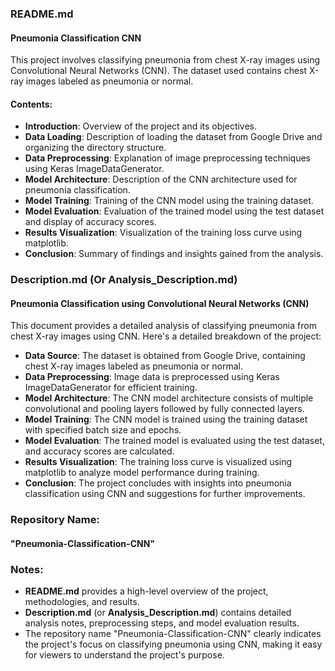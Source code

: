 ### README.md

#### Pneumonia Classification CNN

This project involves classifying pneumonia from chest X-ray images using Convolutional Neural Networks (CNN). The dataset used contains chest X-ray images labeled as pneumonia or normal.

#### Contents:
- **Introduction**: Overview of the project and its objectives.
- **Data Loading**: Description of loading the dataset from Google Drive and organizing the directory structure.
- **Data Preprocessing**: Explanation of image preprocessing techniques using Keras ImageDataGenerator.
- **Model Architecture**: Description of the CNN architecture used for pneumonia classification.
- **Model Training**: Training of the CNN model using the training dataset.
- **Model Evaluation**: Evaluation of the trained model using the test dataset and display of accuracy scores.
- **Results Visualization**: Visualization of the training loss curve using matplotlib.
- **Conclusion**: Summary of findings and insights gained from the analysis.

### Description.md (Or Analysis_Description.md)

#### Pneumonia Classification using Convolutional Neural Networks (CNN)

This document provides a detailed analysis of classifying pneumonia from chest X-ray images using CNN. Here's a detailed breakdown of the project:

- **Data Source**: The dataset is obtained from Google Drive, containing chest X-ray images labeled as pneumonia or normal.
- **Data Preprocessing**: Image data is preprocessed using Keras ImageDataGenerator for efficient training.
- **Model Architecture**: The CNN model architecture consists of multiple convolutional and pooling layers followed by fully connected layers.
- **Model Training**: The CNN model is trained using the training dataset with specified batch size and epochs.
- **Model Evaluation**: The trained model is evaluated using the test dataset, and accuracy scores are calculated.
- **Results Visualization**: The training loss curve is visualized using matplotlib to analyze model performance during training.
- **Conclusion**: The project concludes with insights into pneumonia classification using CNN and suggestions for further improvements.

### Repository Name:
#### "Pneumonia-Classification-CNN"

### Notes:
- **README.md** provides a high-level overview of the project, methodologies, and results.
- **Description.md** (or **Analysis_Description.md**) contains detailed analysis notes, preprocessing steps, and model evaluation results.
- The repository name "Pneumonia-Classification-CNN" clearly indicates the project's focus on classifying pneumonia using CNN, making it easy for viewers to understand the project's purpose.
